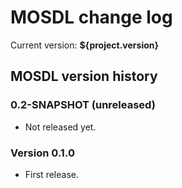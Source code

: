 MOSDL change log
================

Current version: __${project.version}__


MOSDL version history
---------------------

### 0.2-SNAPSHOT (unreleased)
- Not released yet.

### Version 0.1.0
- First release.
